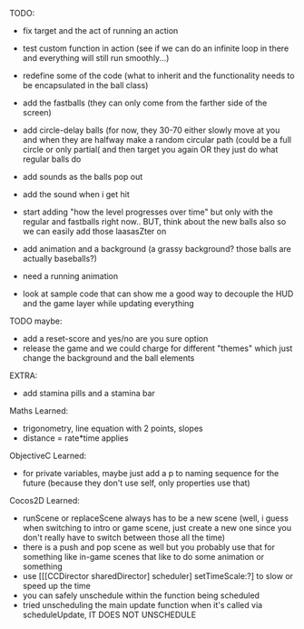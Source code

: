 TODO:
- fix target and the act of running an action
- test custom function in action (see if we can do an infinite loop in there and everything will still run smoothly...)
- redefine some of the code (what to inherit and the functionality needs to be encapsulated in the ball class)
- add the fastballs (they can only come from the farther side of the screen)
- add circle-delay balls (for now, they 30-70 either slowly move at you and when they are halfway make a random circular path (could be a full circle or only partial( and then target you again OR they just do what regular balls do


- add sounds as the balls pop out
- add the sound when i get hit

- start adding "how the level progresses over time" but only with the regular and fastballs right now.. BUT, think about the new balls also so we can easily add those laasasZter on

- add animation and a background (a grassy background? those balls are actually baseballs?)
- need a running animation
- look at sample code that can show me a good way to decouple the HUD and the game layer while updating everything

TODO maybe:
- add a reset-score and yes/no are you sure option
- release the game and we could charge for different "themes" which just change the background and the ball elements

EXTRA:
- add stamina pills and a stamina bar

Maths Learned:
- trigonometry, line equation with 2 points, slopes
- distance = rate*time applies

ObjectiveC Learned:
- for private variables, maybe just add a p to naming sequence for the future (because they don't use self, only properties use that)

Cocos2D Learned:
- runScene or replaceScene always has to be a new scene (well, i guess when switching to intro or game scene, just create a new one since you don't really have to switch between those all the time)
- there is a push and pop scene as well but you probably use that for something like in-game scenes that like to do some animation or something
- use [[[CCDirector sharedDirector] scheduler] setTimeScale:?] to slow or speed up the time
- you can safely unschedule within the function being scheduled
- tried unscheduling the main update function when it's called via scheduleUpdate, IT DOES NOT UNSCHEDULE